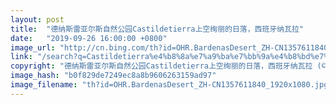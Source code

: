 ```yaml
---
layout: post
title:  "德纳斯雷亚尔斯自然公园Castildetierra上空绚丽的日落，西班牙纳瓦拉"
date:   "2019-09-26 16:00:00 +0800"
image_url: "http://cn.bing.com/th?id=OHR.BardenasDesert_ZH-CN1357611840_1920x1080.jpg&rf=LaDigue_1920x1080.jpg&pid=hp"
link: "/search?q=Castildetierra%e4%b8%8a%e7%a9%ba%e7%bb%9a%e4%b8%bd%e7%9a%84%e6%97%a5%e8%90%bd&form=hpcapt&mkt=zh-cn"
copyright: "德纳斯雷亚尔斯自然公园Castildetierra上空绚丽的日落，西班牙纳瓦拉 (© Inigofotografia/iStock/Getty Images Plus)"
image_hash: "b0f829de7249ec8a8b9606263159ad97"
image_filename: "th?id=OHR.BardenasDesert_ZH-CN1357611840_1920x1080.jpg&rf=LaDigue_1920x1080.jpg&pid=hp"
---
```

